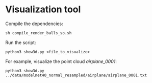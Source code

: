 # Visualization tool

Compile the dependencies:
 
```sh compile_render_balls_so.sh```

Run the script:

```python3 show3d.py <file_to_visualize>```

For example, visualize the point cloud *airplane_0001*:

```python3 show3d.py ../data/modelnet40_normal_resampled/airplane/airplane_0001.txt```
